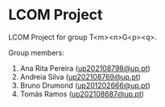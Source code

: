 # LCOM Project

LCOM Project for group T&lt;m&gt;&lt;n&gt;G&lt;p&gt;&lt;q&gt;.

Group members:

1. Ana Rita Pereira (up202108798@up.pt)
2. Andreia Silva (up202108769@up.pt)
3. Bruno Drumond (up201202666@up.pt)
4. Tomás Ramos (up202108687@up.pt)
